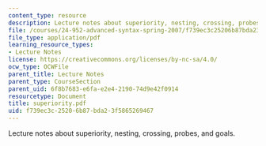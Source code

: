 ```yaml
---
content_type: resource
description: Lecture notes about superiority, nesting, crossing, probes, and goals.
file: /courses/24-952-advanced-syntax-spring-2007/f739ec3c25206b87bda23f5865269467_superiority.pdf
file_type: application/pdf
learning_resource_types:
- Lecture Notes
license: https://creativecommons.org/licenses/by-nc-sa/4.0/
ocw_type: OCWFile
parent_title: Lecture Notes
parent_type: CourseSection
parent_uid: 6f8b7683-e6fa-e2e4-2190-74d9e42f0914
resourcetype: Document
title: superiority.pdf
uid: f739ec3c-2520-6b87-bda2-3f5865269467
---
```

Lecture notes about superiority, nesting, crossing, probes, and goals.